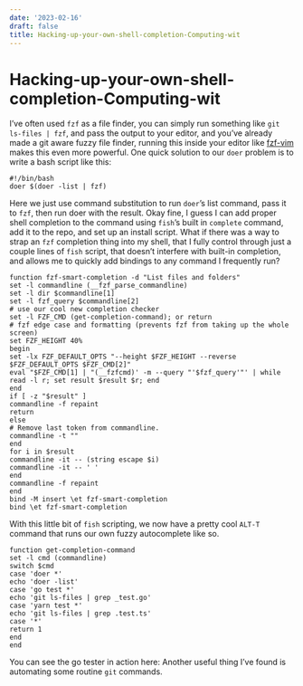 ```yaml
---
date: '2023-02-16'
draft: false
title: Hacking-up-your-own-shell-completion-Computing-wit
---
```


# Hacking-up-your-own-shell-completion-Computing-wit

I’ve often used `fzf` as a file finder, you can simply run something like `git ls-files | fzf`, and pass the output to your editor, and you’ve already made a git aware fuzzy file finder, running this inside your editor like [fzf-vim](https://github.com/junegunn/fzf.vim) makes this even more powerful.
One quick solution to our `doer` problem is to write a bash script like this:
```
#!/bin/bash
doer $(doer -list | fzf)
```
Here we just use command substitution to run `doer`’s list command, pass it to `fzf`, then run doer with the result.
Okay fine, I guess I can add proper shell completion to the command using `fish`’s built in `complete` command, add it to the repo, and set up an install script.
What if there was a way to strap an `fzf` completion thing into my shell, that I fully control through just a couple lines of `fish` script, that doesn’t interfere with built-in completion, and allows me to quickly add bindings to any command I frequently run?
```
function fzf-smart-completion -d "List files and folders"
set -l commandline (__fzf_parse_commandline)
set -l dir $commandline[1]
set -l fzf_query $commandline[2]
# use our cool new completion checker
set -l FZF_CMD (get-completion-command); or return
# fzf edge case and formatting (prevents fzf from taking up the whole screen)
set FZF_HEIGHT 40%
begin
set -lx FZF_DEFAULT_OPTS "--height $FZF_HEIGHT --reverse $FZF_DEFAULT_OPTS $FZF_CMD[2]"
eval "$FZF_CMD[1] | "(__fzfcmd)' -m --query "'$fzf_query'"' | while read -l r; set result $result $r; end
end
if [ -z "$result" ]
commandline -f repaint
return
else
# Remove last token from commandline.
commandline -t ""
end
for i in $result
commandline -it -- (string escape $i)
commandline -it -- ' '
end
commandline -f repaint
end
bind -M insert \et fzf-smart-completion
bind \et fzf-smart-completion
```
With this little bit of `fish` scripting, we now have a pretty cool `ALT-T` command that runs our own fuzzy autocomplete like so.
```
function get-completion-command
set -l cmd (commandline)
switch $cmd
case 'doer *'
echo 'doer -list'
case 'go test *'
echo 'git ls-files | grep _test.go'
case 'yarn test *'
echo 'git ls-files | grep .test.ts'
case '*'
return 1
end
end
```
You can see the go tester in action here:
Another useful thing I’ve found is automating some routine `git` commands.
